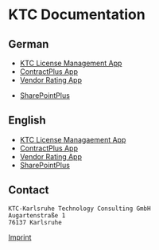 # KTC Documentation

## German

- [KTC License Management App](ktc-license-management/DE/ktc-license-management-DE.md)
- [ContractPlus App](ContractPlus/DE/ContractPlus_DE.md)
- [Vendor Rating App](vendor-rating/DE/vendor-rating_DE.md)
<!--- [Messenger App](messenger-app/DE/messenger-app.md)-->
<!--- [Smart Calendar](smart-calendar/DE/smart-calendar.md)-->
- [SharePointPlus](SharePointPlus/DE/SharePointPlus_DE.md)

## English

- [KTC License Managaement App](ktc-license-management/EN/ktc-license-management-EN.md)
- [ContractPlus App](ContractPlus/EN/ContractPlus_EN.md)
- [Vendor Rating App](vendor-rating/EN/vendor-rating_EN.md)
- [SharePointPlus](SharePointPlus/EN/SharePointPlus_EN.md)

## Contact

```
KTC-Karlsruhe Technology Consulting GmbH
Augartenstraße 1
76137 Karlsruhe
```

[Imprint](https://www.ktc.de/)
